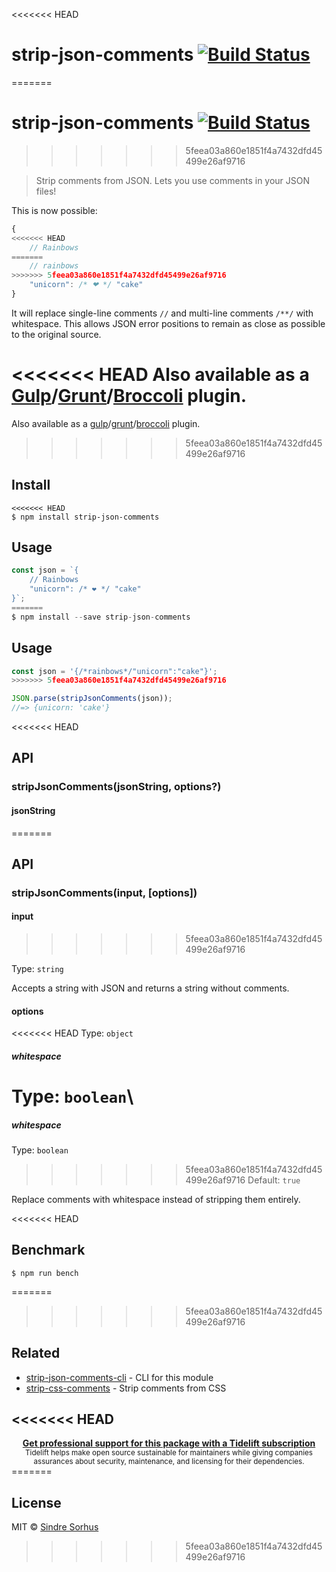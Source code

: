 <<<<<<< HEAD
# strip-json-comments [![Build Status](https://travis-ci.com/sindresorhus/strip-json-comments.svg?branch=master)](https://travis-ci.com/github/sindresorhus/strip-json-comments)
=======
# strip-json-comments [![Build Status](https://travis-ci.org/sindresorhus/strip-json-comments.svg?branch=master)](https://travis-ci.org/sindresorhus/strip-json-comments)
>>>>>>> 5feea03a860e1851f4a7432dfd45499e26af9716

> Strip comments from JSON. Lets you use comments in your JSON files!

This is now possible:

```js
{
<<<<<<< HEAD
	// Rainbows
=======
	// rainbows
>>>>>>> 5feea03a860e1851f4a7432dfd45499e26af9716
	"unicorn": /* ❤ */ "cake"
}
```

It will replace single-line comments `//` and multi-line comments `/**/` with whitespace. This allows JSON error positions to remain as close as possible to the original source.

<<<<<<< HEAD
Also available as a [Gulp](https://github.com/sindresorhus/gulp-strip-json-comments)/[Grunt](https://github.com/sindresorhus/grunt-strip-json-comments)/[Broccoli](https://github.com/sindresorhus/broccoli-strip-json-comments) plugin.
=======
Also available as a [gulp](https://github.com/sindresorhus/gulp-strip-json-comments)/[grunt](https://github.com/sindresorhus/grunt-strip-json-comments)/[broccoli](https://github.com/sindresorhus/broccoli-strip-json-comments) plugin.

>>>>>>> 5feea03a860e1851f4a7432dfd45499e26af9716

## Install

```
<<<<<<< HEAD
$ npm install strip-json-comments
```

## Usage

```js
const json = `{
	// Rainbows
	"unicorn": /* ❤ */ "cake"
}`;
=======
$ npm install --save strip-json-comments
```


## Usage

```js
const json = '{/*rainbows*/"unicorn":"cake"}';
>>>>>>> 5feea03a860e1851f4a7432dfd45499e26af9716

JSON.parse(stripJsonComments(json));
//=> {unicorn: 'cake'}
```

<<<<<<< HEAD
## API

### stripJsonComments(jsonString, options?)

#### jsonString
=======

## API

### stripJsonComments(input, [options])

#### input
>>>>>>> 5feea03a860e1851f4a7432dfd45499e26af9716

Type: `string`

Accepts a string with JSON and returns a string without comments.

#### options

<<<<<<< HEAD
Type: `object`

##### whitespace

Type: `boolean`\
=======
##### whitespace

Type: `boolean`  
>>>>>>> 5feea03a860e1851f4a7432dfd45499e26af9716
Default: `true`

Replace comments with whitespace instead of stripping them entirely.

<<<<<<< HEAD
## Benchmark

```
$ npm run bench
```
=======
>>>>>>> 5feea03a860e1851f4a7432dfd45499e26af9716

## Related

- [strip-json-comments-cli](https://github.com/sindresorhus/strip-json-comments-cli) - CLI for this module
- [strip-css-comments](https://github.com/sindresorhus/strip-css-comments) - Strip comments from CSS

<<<<<<< HEAD
---

<div align="center">
	<b>
		<a href="https://tidelift.com/subscription/pkg/npm-strip-json-comments?utm_source=npm-strip-json-comments&utm_medium=referral&utm_campaign=readme">Get professional support for this package with a Tidelift subscription</a>
	</b>
	<br>
	<sub>
		Tidelift helps make open source sustainable for maintainers while giving companies<br>assurances about security, maintenance, and licensing for their dependencies.
	</sub>
</div>
=======

## License

MIT © [Sindre Sorhus](http://sindresorhus.com)
>>>>>>> 5feea03a860e1851f4a7432dfd45499e26af9716
